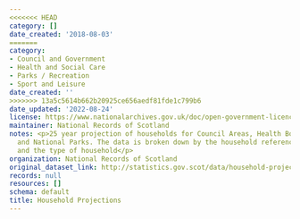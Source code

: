 ```yaml
---
<<<<<<< HEAD
category: []
date_created: '2018-08-03'
=======
category:
- Council and Government
- Health and Social Care
- Parks / Recreation
- Sport and Leisure
date_created: ''
>>>>>>> 13a5c5614b662b20925ce656aedf81fde1c799b6
date_updated: '2022-08-24'
license: https://www.nationalarchives.gov.uk/doc/open-government-licence/version/3/
maintainer: National Records of Scotland
notes: <p>25 year projection of households for Council Areas, Health Board Areas,
  and National Parks. The data is broken down by the household reference person age
  and the type of household</p>
organization: National Records of Scotland
original_dataset_link: http://statistics.gov.scot/data/household-projections
records: null
resources: []
schema: default
title: Household Projections
---
```

